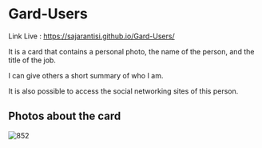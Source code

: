 # Gard-Users

Link Live : https://sajarantisi.github.io/Gard-Users/

It is a card that contains a personal photo, the name of the person, and the title of the job.

I can give others a short summary of who I am.

It is also possible to access the social networking sites of this person.

## Photos about the card
![852](https://user-images.githubusercontent.com/46837680/128593442-ad9415b5-a853-455c-945c-b690064e3f69.PNG)

